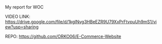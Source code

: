 My report for WOC

VIDEO LINK: https://drive.google.com/file/d/1kgINvg3HBeEZR9U79XxPrFtvpuUh9mS1/view?usp=sharing

REPO: https://github.com/ORKO06/E-Commerce-Website

